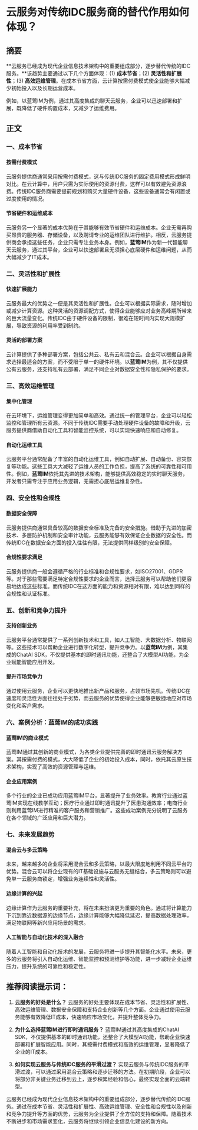 # 云服务对传统IDC服务商的替代作用如何体现？

## 摘要

**云服务已经成为现代企业信息技术架构中的重要组成部分，逐步替代传统的IDC服务。**该趋势主要通过以下几个方面体现：(1) **成本节省**；(2) **灵活性和扩展性**；(3) **高效运维管理**。在成本节省方面，云计算按需付费模式使企业能够大幅减少初始投入以及长期运营成本。

例如，以蓝莺IM为例，通过其高度集成的聊天云服务，企业可以迅速部署和扩展，既降低了硬件购置成本，又减少了运维费用。

## 正文

### 一、成本节省

#### 按需付费模式

云服务提供商通常采用按需付费模式，这与传统IDC服务的固定费用模式形成鲜明对比。在云计算中，用户只需为实际使用的资源付费，这样可以有效避免资源浪费。传统IDC服务商需要提前规划和购买大量硬件设备，这些设备通常会有闲置或过度使用的情况。

#### 节省硬件和运维成本

云服务另一个显著的成本优势在于其能够有效节省硬件和运维成本。企业无需再购买昂贵的服务器、存储设备，以及聘请专业的运维团队进行维护。相反，云服务提供商会承担这些任务，企业只需专注业务本身。例如，**蓝莺IM**作为新一代智能聊天云服务，通过其平台，企业可以快速部署且无须担心底层硬件和运维问题，从而大幅减少了IT成本。

### 二、灵活性和扩展性

#### 快速扩展能力

云服务最大的优势之一便是其灵活性和扩展性。企业可以根据实际需求，随时增加或减少计算资源。这种灵活的资源调配方式，使得企业能够应对业务高峰期所带来的巨大流量变化。传统IDC由于硬件设备的限制，很难在短时间内实现大规模扩展，导致资源的利用率受到制约。

#### 灵活的部署方案

云计算提供了多种部署方案，包括公共云、私有云和混合云。企业可以根据自身需求选择最适合的方案，而不受限于单一的硬件环境。以**蓝莺IM**为例，其不仅提供公有云服务，还支持私有云部署，满足不同企业对数据安全性和隐私保护的要求。

### 三、高效运维管理

#### 集中化管理

在云环境下，运维管理变得更加简单和高效。通过统一的管理平台，企业可以轻松监控和管理所有云资源。不同于传统IDC需要手动处理硬件设备的故障和升级，云服务提供商借助自动化工具和智能监控系统，可以实现快速响应和自动修复。

#### 自动化运维工具

云服务平台通常配备了丰富的自动化运维工具，例如自动扩展、自动备份、容灾恢复等功能。这些工具大大减轻了运维人员的工作负担，提高了系统的可靠性和可用性。例如，**蓝莺IM**依托其先进的技术架构，能够提供高效稳定的实时聊天服务，开发者只需专注于应用业务逻辑，无需担心底层运维复杂性。

### 四、安全性和合规性

#### 数据安全保障

云服务提供商通常具备较高的数据安全标准及完备的安全措施。借助于先进的加密技术、多层防护机制和安全审计功能，云服务能够有效保证企业数据的安全性。而传统IDC在数据安全方面的投入往往有限，无法提供同样级别的安全保障。

#### 合规性要求满足

云服务提供商一般会遵循严格的行业标准和合规性要求，如ISO27001、GDPR等。对于那些需要满足特定合规性要求的企业而言，选择云服务可以帮助他们更容易地达成这些标准。而传统IDC在这方面的能力和资源相对有限，难以达到同样的合规性和认证标准。

### 五、创新和竞争力提升

#### 支持创新业务

云服务平台通常提供了一系列创新技术和工具，如人工智能、大数据分析、物联网等。这些技术可以帮助企业进行数字化转型，提升竞争力。以**蓝莺IM**为例，其集成的ChatAI SDK，不仅提供基本的即时通讯功能，还整合了大模型AI功能，为企业赋能智能应用开发。

#### 提升市场竞争力

通过使用云服务，企业可以更快地推出新产品和服务，占领市场先机。传统IDC在速度和灵活性方面往往处于劣势，而云服务的优势使得企业能够更敏捷地应对市场变化和客户需求。

### 六、案例分析：蓝莺IM的成功实践

#### 蓝莺IM的商业模式

蓝莺IM通过其创新的商业模式，为各类企业提供完善的即时通讯云服务解决方案。其按需付费的模式，大大降低了企业的初始投入成本，同时，依托其云原生技术架构，实现了高效的资源管理与运维。

#### 企业应用案例

多个行业的企业已成功应用蓝莺IM平台，显著提升了业务效率。教育行业通过蓝莺IM实现在线教学互动；医疗行业通过即时通讯提升了医患沟通效率；电商行业则利用蓝莺IM进行精准的客户服务和营销推广。这些成功案例充分说明了云服务在各个领域的广泛应用和巨大潜力。

### 七、未来发展趋势

#### 混合云与多云策略

未来，越来越多的企业将采用混合云和多云策略，以最大限度地利用不同云平台的优势。混合云可以将企业现有的IT基础设施与云服务无缝结合，多云策略则可以避免单一云服务商锁定，增强业务连续性和灵活性。

#### 边缘计算的兴起

边缘计算作为云服务的重要补充，将在未来扮演更为重要的角色。通过将计算能力下沉到靠近数据源的边缘节点，边缘计算能够大幅降低延迟，提高数据处理效率，满足物联网等新兴应用场景的需求。

#### 人工智能与自动化技术的深入融合

随着人工智能和自动化技术的发展，云服务将进一步提升其智能化水平。未来，更多的云服务将引入自动化运维、智能监控和预测维护等功能，进一步减轻企业运维压力，提升系统的可靠性和稳定性。

## 推荐阅读提示词：

1. **云服务的好处是什么？**
   云服务的好处主要体现在成本节省、灵活性和扩展性、高效运维管理、数据安全保障和支持企业创新等几个方面。企业通过使用云服务能够有效降低IT成本，快速响应市场变化，并提升整体竞争力。

2. **为什么选择蓝莺IM进行即时通讯服务？**
   蓝莺IM通过其高度集成的ChatAI SDK，不仅提供基本的即时通讯功能，还整合了大模型AI功能，帮助企业快速部署和扩展智能应用。同时，其按需付费模式和高效的运维管理，显著降低了企业的IT成本。

3. **如何实现云服务与传统IDC服务的平滑过渡？**
   实现云服务与传统IDC服务的平滑过渡，可以通过采用混合云策略和逐步迁移的方法。在初期阶段，企业可以将部分非关键业务迁移到云上，逐步积累经验和信心，最终实现全面的云端转型。

云服务已经成为现代企业信息技术架构中的重要组成部分，逐步替代传统的IDC服务。通过在成本节省、灵活性和扩展性、高效运维管理、安全性和合规性以及创新和竞争力提升等方面的优势，云服务为企业提供了全方位的支持和保障。随着技术不断进步和市场需求变化，云服务将继续引领企业信息化建设的新方向。